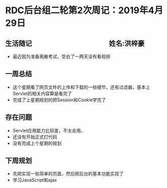 # RDC后台组二轮第2次周记：2019年4月29日

## 生活随记&nbsp;&nbsp;&nbsp;&nbsp;&nbsp;&nbsp;&nbsp;&nbsp;&nbsp;&nbsp;&nbsp;&nbsp;&nbsp;&nbsp;&nbsp;&nbsp;&nbsp;&nbsp;&nbsp;&nbsp;&nbsp;&nbsp;&nbsp;&nbsp;&nbsp;&nbsp;&nbsp;&nbsp;&nbsp;&nbsp;&nbsp;&nbsp;&nbsp;&nbsp;&nbsp;&nbsp;&nbsp;&nbsp;&nbsp;&nbsp;&nbsp;&nbsp;&nbsp;&nbsp;&nbsp;&nbsp;&nbsp;&nbsp;&nbsp;姓名:洪梓豪
* 最近因为准备离散考试，空白了一两天没有看视频



## 一周总结
* 这个星期看了网页文件的上传和下载的一些细节，还有过滤器，基本上Servlet的相关内容算是看完了
* 完成了上星期规划的把Session和Cookie学完了


## 存在问题
* Servlet应用能力比较差，不太会用。
* 还没有开始正式打代码
* 没有完成上个星期的规划


## 下周规划
* 先把实现一些简单的页面，然后把后台的基本功能实现了
* 学习JavaScript和ajax

